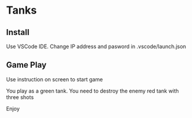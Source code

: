 # Tanks


## Install

Use VSCode IDE. Change IP address and pasword in .vscode/launch.json


## Game Play

Use instruction on screen to start game

You play as a green tank. You need to destroy the enemy red tank with three shots

Enjoy
